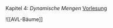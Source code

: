 Kapitel 4: *Dynamische Mengen*
[Vorlesung](https://uni-bonn.sciebo.de/s/7Gfq3hL6DaUYioC#/files_mediaviewer/Vorlesung%20-%20Kapitel%204-2-1.mp4)

![[AVL-Bäume]]